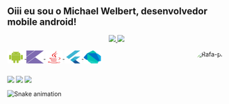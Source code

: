 ## Oiii eu sou o Michael Welbert, desenvolvedor mobile android!
<div align="center">
  <a href="https://github.com/michaelwelbert">
    <img height="180em" src="https://github-readme-stats.vercel.app/api?username=michaelwelbert&show_icons=true&theme=dracula&include_all_commits=true&count_private=true"/>
    <img height="180em" src="https://github-readme-stats.vercel.app/api/top-langs/?username=michaelwelbert&count_private=true&layout=compact&langs_count=1&theme=dracula&hide=javascript,html,dart,swift"/>
</div>
<div style="display: inline_block"><br>
    <img align="center" alt="Rafa-React" height="30" width="40" src="https://raw.githubusercontent.com/devicons/devicon/master/icons/android/android-original.svg">
  <img align="center" alt="Rafa-Js" height="30" width="40" src="https://raw.githubusercontent.com/devicons/devicon/master/icons/kotlin/kotlin-plain.svg">
  <img align="center" alt="Rafa-Ts" height="30" width="40" src="https://raw.githubusercontent.com/devicons/devicon/master/icons/java/java-plain.svg">

  <img align="center" alt="Rafa-HTML" height="30" width="40" src="https://raw.githubusercontent.com/devicons/devicon/master/icons/flutter/flutter-original.svg">
  <img align="center" alt="Rafa-CSS" height="30" width="40" src="https://raw.githubusercontent.com/devicons/devicon/master/icons/dart/dart-original.svg">
  <img align="right" alt="Rafa-pic" height="150" style="border-radius:50px;" src="https://user-images.githubusercontent.com/68998044/175815994-99b0e2cc-29f1-4186-a15f-3ddd02b47c1e.jpeg?width=676&height=676">
  
 

  ##
 
<div> 
  <a href="https://instagram.com/_.michaels._" target="_blank"><img src="https://img.shields.io/badge/-Instagram-%23E4405F?style=for-the-badge&logo=instagram&logoColor=white" target="_blank"></a>
  <a href = "mailto:michael.welbert@sga.pucminas.br"><img src="https://img.shields.io/badge/-Gmail-%23333?style=for-the-badge&logo=gmail&logoColor=white" target="_blank"></a>
  <a href="https://www.linkedin.com/in/michaelwelbert" target="_blank"><img src="https://img.shields.io/badge/-LinkedIn-%230077B5?style=for-the-badge&logo=linkedin&logoColor=white" target="_blank"></a> 
 
  ![Snake animation](https://github.com/michaelwelbert/michaelwelbert/blob/output/github-contribution-grid-snake.svg)
 
</div>
